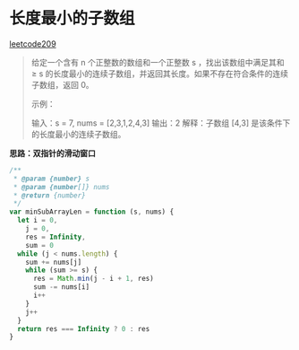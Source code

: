 # 长度最小的子数组

[leetcode209](https://leetcode-cn.com/problems/minimum-size-subarray-sum/)

> 给定一个含有 n 个正整数的数组和一个正整数 s ，找出该数组中满足其和 ≥ s 的长度最小的连续子数组，并返回其长度。如果不存在符合条件的连续子数组，返回 0。
>
>  
>
> 示例：
>
> 输入：s = 7, nums = [2,3,1,2,4,3]
> 输出：2
> 解释：子数组 [4,3] 是该条件下的长度最小的连续子数组。

**思路：双指针的滑动窗口**

```javascript
/**
 * @param {number} s
 * @param {number[]} nums
 * @return {number}
 */
var minSubArrayLen = function (s, nums) {
  let i = 0,
    j = 0,
    res = Infinity,
    sum = 0
  while (j < nums.length) {
    sum += nums[j]
    while (sum >= s) {
      res = Math.min(j - i + 1, res)
      sum -= nums[i]
      i++
    }
    j++
  }
  return res === Infinity ? 0 : res
}
```

